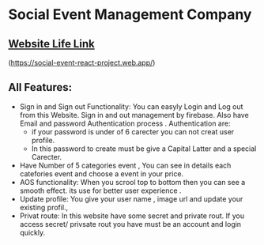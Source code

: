 # Social Event Management Company
 ## [ Website Life Link](https://social-event-react-project.web.app)
 (https://social-event-react-project.web.app/)


## All Features:
+ Sign in and Sign out Functionality: You can easyly Login and Log out from this Website. Sign in and out management by firebase. Also have Email and password Authentication process . Authentication are:
    - if your password is under of 6 carecter you can not creat user profile.
    - In this  password to create  must be give a Capital Latter and a special Carecter.
+ Have Number of 5 categories event , You can see in details each catefories event and choose a event in your price.
+ AOS functionality: When you scrool top to bottom then you can see a smooth effect. its use for better user experience .
+ Update profile: You give your user name , image url and update your existing profil.,
+ Privat route: In this website have some secret and private  rout. If  you access secret/ privsate rout you have must be an account and login quickly.

